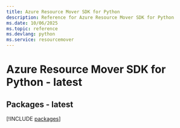 ```yaml
---
title: Azure Resource Mover SDK for Python
description: Reference for Azure Resource Mover SDK for Python
ms.date: 10/06/2025
ms.topic: reference
ms.devlang: python
ms.service: resourcemover
---
```

# Azure Resource Mover SDK for Python - latest
## Packages - latest
[!INCLUDE [packages](resource-mover-index.md)]